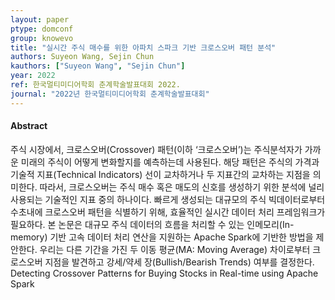 ```yaml
---
layout: paper
ptype: domconf
group: knowevo
title: "실시간 주식 매수를 위한 아파치 스파크 기반 크로스오버 패턴 분석"
authors: Suyeon Wang, Sejin Chun 
kauthors: ["Suyeon Wang", "Sejin Chun"]
year: 2022
ref: 한국멀티미디어학회 춘계학술발표대회 2022.
journal: "2022년 한국멀티미디어학회 춘계학술발표대회"
---
```


<h4><span class="badge badge-info">Abstract</span></h4>
주식 시장에서, 크로스오버(Crossover) 패턴(이하 ‘크로스오버’)는 주식분석자가 가까운 미래의 주식이 어떻게 변화할지를 예측하는데 사용된다. 해당 패턴은 주식의 가격과 기술적 지표(Technical Indicators) 선이 교차하거나 두 지표간의 교차하는 지점을 의미한다. 따라서, 크로스오버는 주식 매수 혹은 매도의 신호를 생성하기 위한 분석에 널리 사용되는 기술적인 지표 중의 하나이다.
빠르게 생성되는 대규모의 주식 빅데이터로부터 수초내에 크로스오버 패턴을 식별하기 위해, 효율적인 실시간 데이터 처리 프레임워크가 필요하다. 본 논문은 대규모 주식 데이터의 흐름을 처리할 수 있는 인메모리(In-memory) 기반 고속 데이터 처리 연산을 지원하는 Apache Spark에 기반한 방법을 제안한다. 우리는 다른 기간을 가진 두 이동 평균(MA: Moving Average) 차이로부터 크로스오버 지점을 발견하고 강세/약세 장(Bullish/Bearish Trends) 여부를 결정한다.

<div class="alert alert-warning" role="alert">
   Detecting Crossover Patterns for Buying Stocks in Real-time using Apache Spark
</div>